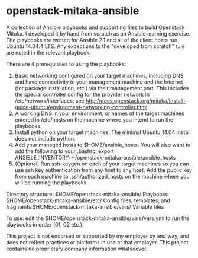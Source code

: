 # openstack-mitaka-ansible

A collection of Ansible playbooks and supporting files to build Openstack Mitaka. I developed it by hand from scratch as an Ansible learning exercise. The playbooks are written for Ansible 2.1 and all of the client hosts run Ubuntu 14.04.4 LTS. Any exceptions to the "developed from scratch" rule are noted in the relevant playbook.

There are 4 prerequisites to using the playbooks:
1) Basic networking configured on your target machines, including DNS, and have connectivity to your management machine and the Internet (for package installation, etc.) via their management port. This includes the special controller config for the provider network in /etc/network/interfaces; see http://docs.openstack.org/mitaka/install-guide-ubuntu/environment-networking-controller.html.
2) A working DNS in your environment, or names of the target machines entered in /etc/hosts on the machine where you intend to run the playbooks.
3) Install python on your target machines. The minimal Ubuntu 14.04 install does not include python.
4) Add your managed hosts to $HOME/ansible_hosts. You will also want to add the following to your .bashrc:
export ANSIBLE_INVENTORY=~/openstack-mitaka-ansible/ansible_hosts
5) (Optional) Run ssh-keygen on each of your target machines so you can use ssh key authentication from any host to any host. Add the public key from each machine to .ssh/authorized_hosts on the machine where you will be running the playbooks.

Directory structure:
$HOME/openstack-mitaka-ansible/ Playbooks
$HOME/openstack-mitaka-ansible/etc/ Config files, templates, and fragments
$HOME/openstack-mitaka-ansible/vars/ Variable files

To use: edit the $HOME/openstack-mitaka-ansible/vars/vars.yml to run the playbooks in order (01, 02 etc.).

This project is not endorsed or supported by my employer by and way, and does not reflect practices or platforms in use at that employer. This project contains no proprietary company information whatsoever.
